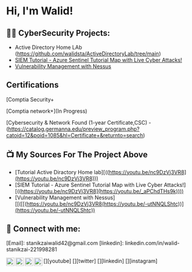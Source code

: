 <h1>Hi, I'm Walid! 
<h2>👨‍💻 CyberSecurity Projects:</h2>


  - Active Directory Home LAb (https://github.com/walidsta/ActiveDirectoryLab/tree/main)
  - [SIEM Tutorial - Azure Sentinel Tutorial Map with Live Cyber Attacks!]([https://github.com/joshmadakor1/Algorithms-Practice](https://youtu.be/nc9DzVj3VR8))
  - [Vulnerability Management with Nessus]([https://github.com/joshmadakor1/Algorithms-Practice](https://youtu.be/nc9DzVj3VR8))

<h2> Certifications</h2>
[Comptia Security+

[Comptia network+](In Progress)

[Cybersecurity & Network Found (1-year Certificate,CSC) - (https://catalog.germanna.edu/preview_program.php?catoid=12&poid=1085&hl=Certificate+&returnto=search)




<h2>📺 My Sources For The Project Above</h2>

- [Tutorial Active Diractory Home lab][((https://youtu.be/nc9DzVj3VR8](https://youtu.be/nc9DzVj3VR8)))
- [SIEM Tutorial - Azure Sentinel Tutorial Map with Live Cyber Attacks!][((https://youtu.be/nc9DzVj3VR8](https://youtu.be/_aPChdTHs9k))))
- [Vulnerability Management with Nessus][[([[(https://youtu.be/nc9DzVj3VR8(https://youtu.be/-utNNQLShtc))](https://youtu.be/-utNNQLShtc))

<h2> 🤳 Connect with me:</h2>
[Email]: stanikzaiwalid42@gmail.com
[linkedin]: linkedin.com/in/walid-stanikzai-221998281

[<img align="left" alt="JoshMadakor | YouTube" width="22px" src="https://cdn.jsdelivr.net/npm/simple-icons@v3/icons/youtube.svg" />][youtube]
[<img align="left" alt="JoshMadakor | Twitter" width="22px" src="https://cdn.jsdelivr.net/npm/simple-icons@v3/icons/twitter.svg" />][twitter]
[<img align="left" alt="JoshMadakor | LinkedIn" width="22px" src="https://cdn.jsdelivr.net/npm/simple-icons@v3/icons/linkedin.svg" />][linkedin]
[<img align="left" alt="JoshMadakor | Instagram" width="22px" src="https://cdn.jsdelivr.net/npm/simple-icons@v3/icons/instagram.svg" />][instagram]





<!--
**joshmadakor1/joshmadakor1** is a ✨ _special_ ✨ repository because its `README.md` (this file) appears on your GitHub profile.

Here are some ideas to get you started:

- 🔭 I’m currently working on ...
- 🌱 I’m currently learning ...
- 👯 I’m looking to collaborate on ...
- 🤔 I’m looking for help with ...
- 💬 Ask me about ...
- 📫 How to reach me: ...
- 😄 Pronouns: ...
- ⚡ Fun fact: ...
-->
